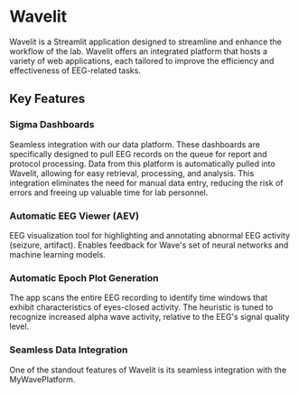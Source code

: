 # Wavelit

Wavelit is a Streamlit application designed to streamline and enhance the workflow of the lab. Wavelit offers an integrated platform that hosts a variety of web applications, each tailored to improve the efficiency and effectiveness of EEG-related tasks.

## Key Features

### Sigma Dashboards
Seamless integration with our data platform. These dashboards are specifically designed to pull EEG records on the queue for report and protocol processing. Data from this platform is automatically pulled into Wavelit, allowing for easy retrieval, processing, and analysis. This integration eliminates the need for manual data entry, reducing the risk of errors and freeing up valuable time for lab personnel.

### Automatic EEG Viewer (AEV)
EEG visualization tool for highlighting and annotating abnormal EEG activity (seizure, artifact). Enables feedback for Wave's set of neural networks and machine learning models.

### Automatic Epoch Plot Generation
The app scans the entire EEG recording to identify time windows that exhibit characteristics of eyes-closed activity. The heuristic is tuned to recognize increased alpha wave activity, relative to the EEG's signal quality level.


### Seamless Data Integration
One of the standout features of Wavelit is its seamless integration with the MyWavePlatform.

